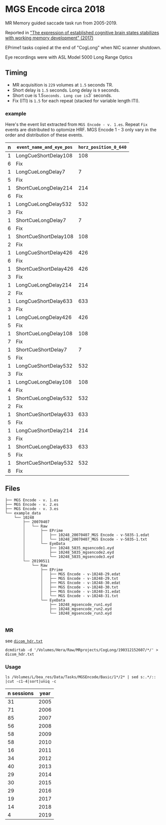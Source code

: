 # MGS Encode circa 2018

MR Memory guided saccade task run from 2005-2019.

Reported in ["The expression of established cognitive brain states stabilizes with working memory development" (2017)](https://elifesciences.org/articles/25606)

EPrime1 tasks copied at the end of "CogLong" when NIC scanner shutdown.

Eye recordings were with ASL Model 5000 Long Range Optics

## Timing

  * MR acquisition is `229` volumes at `1.5` seconds TR.
  * Short delay is `1.5` seconds. Long delay is `9` seconds. 
  * Short cue is 1.5` seconds. Long cue is `3` seconds. 
  * Fix (ITI) is `1.5` for each repeat (stacked for variable length ITI).

### example

Here's the event list extracted from `MGS Encode - v. 1.es`. Repeat `Fix` events are distributed to optomize HRF.
MGS Encode 1 - 3 only vary in the order and distribution of these events.


|n|`event_name_and_eye_pos`|`horz_position_0_640`|
|-|------------------------|---------------------|
|1|LongCueShortDelay108|108|
|6|Fix| |
|1|LongCueLongDelay7|7|
|5|Fix| |
|1|ShortCueLongDelay214|214|
|6|Fix| |
|1|LongCueLongDelay532|532|
|3|Fix| |
|1|ShortCueLongDelay7|7|
|6|Fix| |
|1|ShortCueShortDelay108|108|
|2|Fix| |
|1|LongCueShortDelay426|426|
|6|Fix| |
|1|ShortCueShortDelay426|426|
|3|Fix| |
|1|LongCueLongDelay214|214|
|2|Fix| |
|1|LongCueShortDelay633|633|
|3|Fix| |
|1|LongCueLongDelay426|426|
|5|Fix| |
|1|ShortCueLongDelay108|108|
|7|Fix| |
|1|ShortCueShortDelay7|7|
|5|Fix| |
|1|LongCueShortDelay532|532|
|3|Fix| |
|1|LongCueLongDelay108|108|
|4|Fix| |
|1|ShortCueLongDelay532|532|
|2|Fix| |
|1|ShortCueShortDelay633|633|
|5|Fix| |
|1|LongCueShortDelay214|214|
|3|Fix| |
|1|ShortCueLongDelay633|633|
|5|Fix| |
|1|ShortCueShortDelay532|532|
|8|Fix| |



## Files
```
├── MGS Encode - v. 1.es
├── MGS Encode - v. 2.es
├── MGS Encode - v. 3.es
└── example_data
    └── 10248
        ├── 20070407
        │   └── Raw
        │       ├── EPrime
        │       │   ├── 10248_20070407_MGS Encode - v-5835-1.edat
        │       │   └── 10248_20070407_MGS Encode - v-5835-1.txt
        │       └── EyeData
        │           ├── 10248_5835_mgsencode1.eyd
        │           ├── 10248_5835_mgsencode2.eyd
        │           └── 10248_5835_mgsencode3.eyd
        └── 20190511
            └── Raw
                ├── EPrime
                │   ├── MGS Encode - v-10248-29.edat
                │   ├── MGS Encode - v-10248-29.txt
                │   ├── MGS Encode - v-10248-30.edat
                │   ├── MGS Encode - v-10248-30.txt
                │   ├── MGS Encode - v-10248-31.edat
                │   └── MGS Encode - v-10248-31.txt
                └── EyeData
                    ├── 10248_mgsencode_run1.eyd
                    ├── 10248_mgsencode_run2.eyd
                    └── 10248_mgsencode_run3.eyd
 
```

### MR
see [`dicom_hdr.txt`](dicom_hdr.txt)

```
dcmdirtab -d '/Volumes/Hera/Raw/MRprojects/CogLong/190312152607/*/' > dicom_hdr.txt
```

### Usage
```
ls /Volumes/L/bea_res/Data/Tasks/MGSEncode/Basic/1*/2* | sed s:.*/:: |cut -c1-4|sort|uniq -c
```

|n sessions|year|
|----------|----|
|31| 2005|
|71| 2006|
|85| 2007|
|56| 2008|
|58| 2009|
|58| 2010|
|16| 2011|
|34| 2012|
|40| 2013|
|29| 2014|
|30| 2015|
|29| 2016|
|19| 2017|
|14| 2018|
| 4| 2019|
